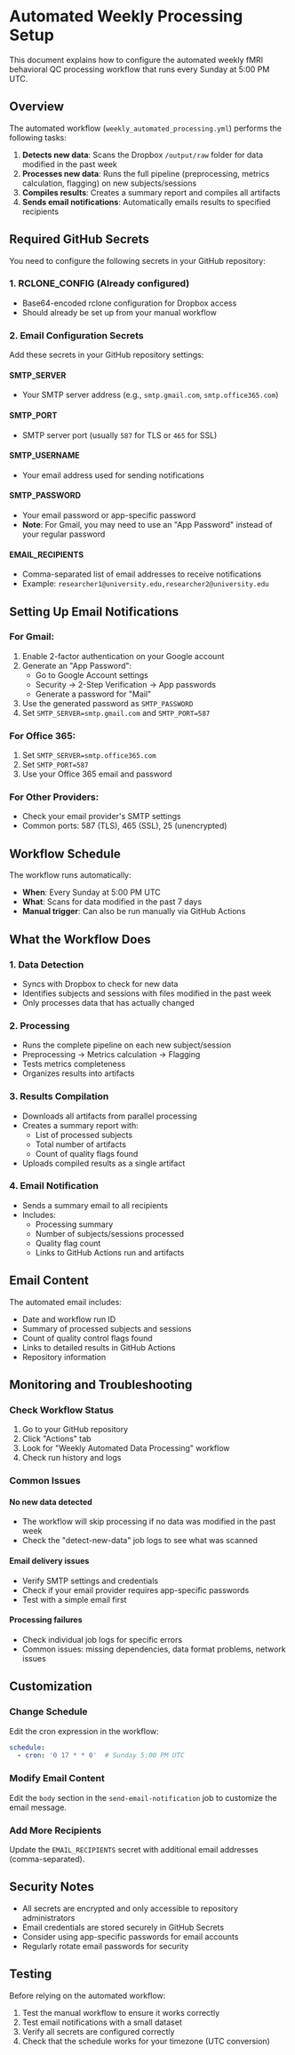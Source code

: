 # Automated Weekly Processing Setup

This document explains how to configure the automated weekly fMRI behavioral QC processing workflow that runs every Sunday at 5:00 PM UTC.

## Overview

The automated workflow (`weekly_automated_processing.yml`) performs the following tasks:

1. **Detects new data**: Scans the Dropbox `/output/raw` folder for data modified in the past week
2. **Processes new data**: Runs the full pipeline (preprocessing, metrics calculation, flagging) on new subjects/sessions
3. **Compiles results**: Creates a summary report and compiles all artifacts
4. **Sends email notifications**: Automatically emails results to specified recipients

## Required GitHub Secrets

You need to configure the following secrets in your GitHub repository:

### 1. RCLONE_CONFIG (Already configured)
- Base64-encoded rclone configuration for Dropbox access
- Should already be set up from your manual workflow

### 2. Email Configuration Secrets

Add these secrets in your GitHub repository settings:

#### SMTP_SERVER
- Your SMTP server address (e.g., `smtp.gmail.com`, `smtp.office365.com`)

#### SMTP_PORT
- SMTP server port (usually `587` for TLS or `465` for SSL)

#### SMTP_USERNAME
- Your email address used for sending notifications

#### SMTP_PASSWORD
- Your email password or app-specific password
- **Note**: For Gmail, you may need to use an "App Password" instead of your regular password

#### EMAIL_RECIPIENTS
- Comma-separated list of email addresses to receive notifications
- Example: `researcher1@university.edu,researcher2@university.edu`

## Setting Up Email Notifications

### For Gmail:
1. Enable 2-factor authentication on your Google account
2. Generate an "App Password":
   - Go to Google Account settings
   - Security → 2-Step Verification → App passwords
   - Generate a password for "Mail"
3. Use the generated password as `SMTP_PASSWORD`
4. Set `SMTP_SERVER=smtp.gmail.com` and `SMTP_PORT=587`

### For Office 365:
1. Set `SMTP_SERVER=smtp.office365.com`
2. Set `SMTP_PORT=587`
3. Use your Office 365 email and password

### For Other Providers:
- Check your email provider's SMTP settings
- Common ports: 587 (TLS), 465 (SSL), 25 (unencrypted)

## Workflow Schedule

The workflow runs automatically:
- **When**: Every Sunday at 5:00 PM UTC
- **What**: Scans for data modified in the past 7 days
- **Manual trigger**: Can also be run manually via GitHub Actions

## What the Workflow Does

### 1. Data Detection
- Syncs with Dropbox to check for new data
- Identifies subjects and sessions with files modified in the past week
- Only processes data that has actually changed

### 2. Processing
- Runs the complete pipeline on each new subject/session
- Preprocessing → Metrics calculation → Flagging
- Tests metrics completeness
- Organizes results into artifacts

### 3. Results Compilation
- Downloads all artifacts from parallel processing
- Creates a summary report with:
  - List of processed subjects
  - Total number of artifacts
  - Count of quality flags found
- Uploads compiled results as a single artifact

### 4. Email Notification
- Sends a summary email to all recipients
- Includes:
  - Processing summary
  - Number of subjects/sessions processed
  - Quality flag count
  - Links to GitHub Actions run and artifacts

## Email Content

The automated email includes:
- Date and workflow run ID
- Summary of processed subjects and sessions
- Count of quality control flags found
- Links to detailed results in GitHub Actions
- Repository information

## Monitoring and Troubleshooting

### Check Workflow Status
1. Go to your GitHub repository
2. Click "Actions" tab
3. Look for "Weekly Automated Data Processing" workflow
4. Check run history and logs

### Common Issues

#### No new data detected
- The workflow will skip processing if no data was modified in the past week
- Check the "detect-new-data" job logs to see what was scanned

#### Email delivery issues
- Verify SMTP settings and credentials
- Check if your email provider requires app-specific passwords
- Test with a simple email first

#### Processing failures
- Check individual job logs for specific errors
- Common issues: missing dependencies, data format problems, network issues

## Customization

### Change Schedule
Edit the cron expression in the workflow:
```yaml
schedule:
  - cron: '0 17 * * 0'  # Sunday 5:00 PM UTC
```

### Modify Email Content
Edit the `body` section in the `send-email-notification` job to customize the email message.

### Add More Recipients
Update the `EMAIL_RECIPIENTS` secret with additional email addresses (comma-separated).

## Security Notes

- All secrets are encrypted and only accessible to repository administrators
- Email credentials are stored securely in GitHub Secrets
- Consider using app-specific passwords for email accounts
- Regularly rotate email passwords for security

## Testing

Before relying on the automated workflow:
1. Test the manual workflow to ensure it works correctly
2. Test email notifications with a small dataset
3. Verify all secrets are configured correctly
4. Check that the schedule works for your timezone (UTC conversion) 